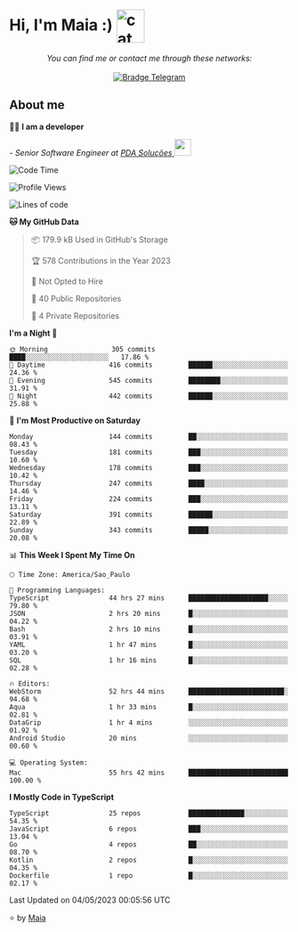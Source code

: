<h1 align="left">Hi, I'm Maia :) 
<img src="https://emojis.slackmojis.com/emojis/images/1643509834/36299/black-cat.gif?1643509834" width="50" height="60" align="center"  alt="cat"/>
</h1>

<p align="center">
    <i>You can find me or contact me through these networks:</i>
    <br/><br/>
    <a href="https://t.me/mrootx" target="_blank">
        <img src="https://img.shields.io/badge/-Telegram-2CA5E0?logo=telegram&style=flat&logoColor=white" alt="Bradge Telegram" />
    </a>
</p>

## About me

:technologist: <strong>I am a developer</strong> <br>

<p><em> - Senior Software Engineer at <a href="https://pdasolucoes.com.br">PDA Soluções
</a><img src="https://media.giphy.com/media/WUlplcMpOCEmTGBtBW/giphy.gif" width="30"> 
</em></p>

<!--START_SECTION:waka-->
![Code Time](http://img.shields.io/badge/Code%20Time-2%2C520%20hrs%2031%20mins-blue)

![Profile Views](http://img.shields.io/badge/Profile%20Views-6-blue)

![Lines of code](https://img.shields.io/badge/From%20Hello%20World%20I%27ve%20Written-420.2%20thousand%20lines%20of%20code-blue)

**🐱 My GitHub Data** 

> 📦 179.9 kB Used in GitHub's Storage 
 > 
> 🏆 578 Contributions in the Year 2023
 > 
> 🚫 Not Opted to Hire
 > 
> 📜 40 Public Repositories 
 > 
> 🔑 4 Private Repositories 
 > 
**I'm a Night 🦉** 

```text
🌞 Morning                305 commits         ████░░░░░░░░░░░░░░░░░░░░░   17.86 % 
🌆 Daytime                416 commits         ██████░░░░░░░░░░░░░░░░░░░   24.36 % 
🌃 Evening                545 commits         ████████░░░░░░░░░░░░░░░░░   31.91 % 
🌙 Night                  442 commits         ██████░░░░░░░░░░░░░░░░░░░   25.88 % 
```
📅 **I'm Most Productive on Saturday** 

```text
Monday                   144 commits         ██░░░░░░░░░░░░░░░░░░░░░░░   08.43 % 
Tuesday                  181 commits         ███░░░░░░░░░░░░░░░░░░░░░░   10.60 % 
Wednesday                178 commits         ███░░░░░░░░░░░░░░░░░░░░░░   10.42 % 
Thursday                 247 commits         ████░░░░░░░░░░░░░░░░░░░░░   14.46 % 
Friday                   224 commits         ███░░░░░░░░░░░░░░░░░░░░░░   13.11 % 
Saturday                 391 commits         ██████░░░░░░░░░░░░░░░░░░░   22.89 % 
Sunday                   343 commits         █████░░░░░░░░░░░░░░░░░░░░   20.08 % 
```


📊 **This Week I Spent My Time On** 

```text
🕑︎ Time Zone: America/Sao_Paulo

💬 Programming Languages: 
TypeScript               44 hrs 27 mins      ████████████████████░░░░░   79.80 % 
JSON                     2 hrs 20 mins       █░░░░░░░░░░░░░░░░░░░░░░░░   04.22 % 
Bash                     2 hrs 10 mins       █░░░░░░░░░░░░░░░░░░░░░░░░   03.91 % 
YAML                     1 hr 47 mins        █░░░░░░░░░░░░░░░░░░░░░░░░   03.20 % 
SQL                      1 hr 16 mins        █░░░░░░░░░░░░░░░░░░░░░░░░   02.28 % 

🔥 Editors: 
WebStorm                 52 hrs 44 mins      ████████████████████████░   94.68 % 
Aqua                     1 hr 33 mins        █░░░░░░░░░░░░░░░░░░░░░░░░   02.81 % 
DataGrip                 1 hr 4 mins         ░░░░░░░░░░░░░░░░░░░░░░░░░   01.92 % 
Android Studio           20 mins             ░░░░░░░░░░░░░░░░░░░░░░░░░   00.60 % 

💻 Operating System: 
Mac                      55 hrs 42 mins      █████████████████████████   100.00 % 
```

**I Mostly Code in TypeScript** 

```text
TypeScript               25 repos            ██████████████░░░░░░░░░░░   54.35 % 
JavaScript               6 repos             ███░░░░░░░░░░░░░░░░░░░░░░   13.04 % 
Go                       4 repos             ██░░░░░░░░░░░░░░░░░░░░░░░   08.70 % 
Kotlin                   2 repos             █░░░░░░░░░░░░░░░░░░░░░░░░   04.35 % 
Dockerfile               1 repo              █░░░░░░░░░░░░░░░░░░░░░░░░   02.17 % 
```




 Last Updated on 04/05/2023 00:05:56 UTC
<!--END_SECTION:waka-->

⭐️ by [Maia](https://github.com/gabrielmaialva33/)



